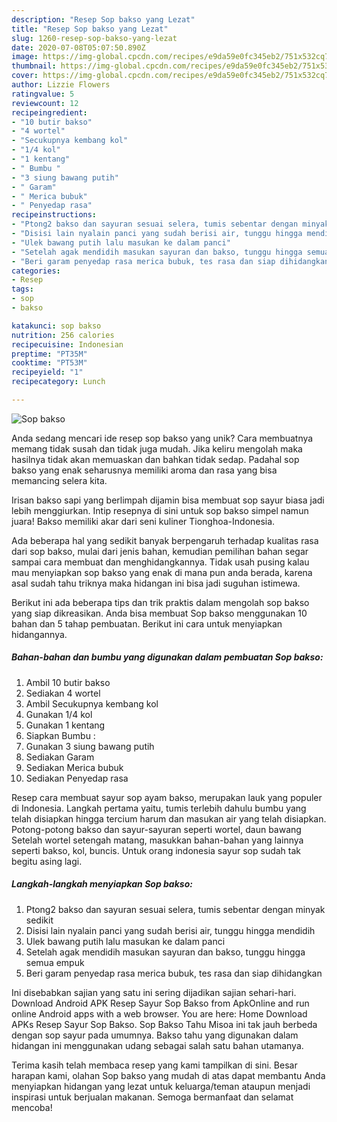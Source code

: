 ```yaml
---
description: "Resep Sop bakso yang Lezat"
title: "Resep Sop bakso yang Lezat"
slug: 1260-resep-sop-bakso-yang-lezat
date: 2020-07-08T05:07:50.890Z
image: https://img-global.cpcdn.com/recipes/e9da59e0fc345eb2/751x532cq70/sop-bakso-foto-resep-utama.jpg
thumbnail: https://img-global.cpcdn.com/recipes/e9da59e0fc345eb2/751x532cq70/sop-bakso-foto-resep-utama.jpg
cover: https://img-global.cpcdn.com/recipes/e9da59e0fc345eb2/751x532cq70/sop-bakso-foto-resep-utama.jpg
author: Lizzie Flowers
ratingvalue: 5
reviewcount: 12
recipeingredient:
- "10 butir bakso"
- "4 wortel"
- "Secukupnya kembang kol"
- "1/4 kol"
- "1 kentang"
- " Bumbu "
- "3 siung bawang putih"
- " Garam"
- " Merica bubuk"
- " Penyedap rasa"
recipeinstructions:
- "Ptong2 bakso dan sayuran sesuai selera, tumis sebentar dengan minyak sedikit"
- "Disisi lain nyalain panci yang sudah berisi air, tunggu hingga mendidih"
- "Ulek bawang putih lalu masukan ke dalam panci"
- "Setelah agak mendidih masukan sayuran dan bakso, tunggu hingga semua empuk"
- "Beri garam penyedap rasa merica bubuk, tes rasa dan siap dihidangkan"
categories:
- Resep
tags:
- sop
- bakso

katakunci: sop bakso 
nutrition: 256 calories
recipecuisine: Indonesian
preptime: "PT35M"
cooktime: "PT53M"
recipeyield: "1"
recipecategory: Lunch

---
```



![Sop bakso](https://img-global.cpcdn.com/recipes/e9da59e0fc345eb2/751x532cq70/sop-bakso-foto-resep-utama.jpg)

Anda sedang mencari ide resep sop bakso yang unik? Cara membuatnya memang tidak susah dan tidak juga mudah. Jika keliru mengolah maka hasilnya tidak akan memuaskan dan bahkan tidak sedap. Padahal sop bakso yang enak seharusnya memiliki aroma dan rasa yang bisa memancing selera kita.

Irisan bakso sapi yang berlimpah dijamin bisa membuat sop sayur biasa jadi lebih menggiurkan. Intip resepnya di sini untuk sop bakso simpel namun juara! Bakso memiliki akar dari seni kuliner Tionghoa-Indonesia.

Ada beberapa hal yang sedikit banyak berpengaruh terhadap kualitas rasa dari sop bakso, mulai dari jenis bahan, kemudian pemilihan bahan segar sampai cara membuat dan menghidangkannya. Tidak usah pusing kalau mau menyiapkan sop bakso yang enak di mana pun anda berada, karena asal sudah tahu triknya maka hidangan ini bisa jadi suguhan istimewa.


Berikut ini ada beberapa tips dan trik praktis dalam mengolah sop bakso yang siap dikreasikan. Anda bisa membuat Sop bakso menggunakan 10 bahan dan 5 tahap pembuatan. Berikut ini cara untuk menyiapkan hidangannya.

<!--inarticleads1-->

##### Bahan-bahan dan bumbu yang digunakan dalam pembuatan Sop bakso:

1. Ambil 10 butir bakso
1. Sediakan 4 wortel
1. Ambil Secukupnya kembang kol
1. Gunakan 1/4 kol
1. Gunakan 1 kentang
1. Siapkan  Bumbu :
1. Gunakan 3 siung bawang putih
1. Sediakan  Garam
1. Sediakan  Merica bubuk
1. Sediakan  Penyedap rasa


Resep cara membuat sayur sop ayam bakso, merupakan lauk yang populer di Indonesia. Langkah pertama yaitu, tumis terlebih dahulu bumbu yang telah disiapkan hingga tercium harum dan masukan air yang telah disiapkan. Potong-potong bakso dan sayur-sayuran seperti wortel, daun bawang Setelah wortel setengah matang, masukkan bahan-bahan yang lainnya seperti bakso, kol, buncis. Untuk orang indonesia sayur sop sudah tak begitu asing lagi. 

<!--inarticleads2-->

##### Langkah-langkah menyiapkan Sop bakso:

1. Ptong2 bakso dan sayuran sesuai selera, tumis sebentar dengan minyak sedikit
1. Disisi lain nyalain panci yang sudah berisi air, tunggu hingga mendidih
1. Ulek bawang putih lalu masukan ke dalam panci
1. Setelah agak mendidih masukan sayuran dan bakso, tunggu hingga semua empuk
1. Beri garam penyedap rasa merica bubuk, tes rasa dan siap dihidangkan


Ini disebabkan sajian yang satu ini sering dijadikan sajian sehari-hari. Download Android APK Resep Sayur Sop Bakso from ApkOnline and run online Android apps with a web browser. You are here: Home Download APKs Resep Sayur Sop Bakso. Sop Bakso Tahu Misoa ini tak jauh berbeda dengan sop sayur pada umumnya. Bakso tahu yang digunakan dalam hidangan ini menggunakan udang sebagai salah satu bahan utamanya. 

Terima kasih telah membaca resep yang kami tampilkan di sini. Besar harapan kami, olahan Sop bakso yang mudah di atas dapat membantu Anda menyiapkan hidangan yang lezat untuk keluarga/teman ataupun menjadi inspirasi untuk berjualan makanan. Semoga bermanfaat dan selamat mencoba!
